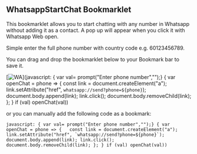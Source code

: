 ## WhatsappStartChat Bookmarklet

This bookmarklet allows you to start chatting with any number in Whatsapp without adding it as a contact. A pop up will appear when you click it with Whatsapp Web open.

Simple enter the full phone number with country code e.g. 60123456789.

You can drag and drop the bookmarklet below to your Bookmark bar to save it.

[![WA](https://i.imgur.com/g3thKWA.png)](javascript: { var val= prompt("Enter phone number","");} { var openChat = phone => {   const link = document.createElement("a");   link.setAttribute("href", `whatsapp://send?phone=${phone}`); document.body.append(link); link.click();   document.body.removeChild(link); }; } if (val) openChat(val))

or you can manually add the following code as a bookmark:

```
javascript: { var val= prompt("Enter phone number","");} { var openChat = phone => {   const link = document.createElement("a");   link.setAttribute("href", `whatsapp://send?phone=${phone}`); document.body.append(link); link.click();   document.body.removeChild(link); }; } if (val) openChat(val))
```
